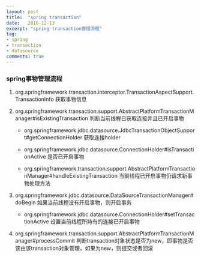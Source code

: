 ```yaml
---
layout: post
title:  "spring transaction"
date:   2016-12-13
excerpt: "spring transaction管理流程"
tag:
- spring
- transaction
- datasource
comments: true
---
```


### spring事物管理流程

1. org.springframework.transaction.interceptor.TransactionAspectSupport.TransactionInfo 获取事物信息

2. org.springframework.transaction.support.AbstractPlatformTransactionManager#isExistingTransaction 判断当前线程已获取连接并且已开启事物

	* org.springframework.jdbc.datasource.JdbcTransactionObjectSupport#getConnectionHolder 获取连接holder

	* org.springframework.jdbc.datasource.ConnectionHolder#isTransactionActive 是否已开启事物

	* org.springframework.transaction.support.AbstractPlatformTransactionManager#handleExistingTransaction 当前线程已开启事物仍请求新事物处理方法

3. org.springframework.jdbc.datasource.DataSourceTransactionManager#doBegin 如果当前线程没有开启事物，则开启事务

	* org.springframework.jdbc.datasource.ConnectionHolder#setTransactionActive 设置当前线程所持有的连接已开启事物

4. org.springframework.transaction.support.AbstractPlatformTransactionManager#processCommit 判断transaction对象状态是否为new，即事物是否该由该transaction对象管理，如果为new，则提交或者回滚
